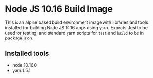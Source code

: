 # Node JS 10.16 Build Image
This is an alpine based build environment image with libraries and tools installed for building Node JS 10.16 apps using yarn. Expects Jest to be used for testing, and standard yarn scripts for `test` and `build` to be in package.json.

## Installed tools
 - node:10.16.0
 - yarn:1.5.1